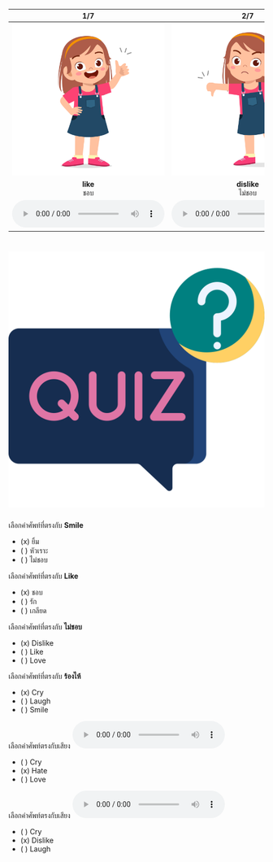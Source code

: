 <div class="carrousel">


|1/7|2/7|3/7|4/7|5/7|6/7|7/7|
| :----: | :----: | :----: | :----: | :----: | :----: | :----: |
|![](/media/img/emotion&#x20;and&#x20;feeling__like.svg)|![](/media/img/emotion&#x20;and&#x20;feeling__dislike.svg)|![](/media/img/emotion&#x20;and&#x20;feeling__hate.svg)|![](/media/img/emotion&#x20;and&#x20;feeling__love.svg)|![](/media/img/emotion&#x20;and&#x20;feeling__smile.svg)|![](/media/img/emotion&#x20;and&#x20;feeling__laugh.svg)|![](/media/img/emotion&#x20;and&#x20;feeling__cry.svg)|
|**like**<br>ชอบ|**dislike**<br>ไม่ชอบ|**hate**<br>เกลียด|**love**<br>รัก|**smile**<br>ยิ้ม|**laugh**<br>หัวเราะ|**cry**<br>ร้องไห้|
|![](/media/audio/like.mp3)|![](/media/audio/dislike.mp3)|![](/media/audio/hate.mp3)|![](/media/audio/love.mp3)|![](/media/audio/smile.mp3)|![](/media/audio/laugh.mp3)|![](/media/audio/cry.mp3)|

</div>



# ![icon](/media/icons/quiz.svg) 


 เลือกคำศัพท์ที่ตรงกับ **Smile**
 - (x) ยิ้ม
 - ( ) หัวเราะ
 - ( ) ไม่ชอบ

 เลือกคำศัพท์ที่ตรงกับ **Like**
 - (x) ชอบ
 - ( ) รัก
 - ( ) เกลียด

 เลือกคำศัพท์ที่ตรงกับ **ไม่ชอบ**
 - (x) Dislike
 - ( ) Like
 - ( ) Love

 เลือกคำศัพท์ที่ตรงกับ **ร้องไห้**
 - (x) Cry
 - ( ) Laugh
 - ( ) Smile

เลือกคำศัพท์ตรงกับเสียง ![](/media/audio/hate.mp3) 
 - ( ) Cry
 - (x) Hate
 - ( ) Love


เลือกคำศัพท์ตรงกับเสียง ![](/media/audio/dislike.mp3) 
 - ( ) Cry
 - (x) Dislike
 - ( ) Laugh

